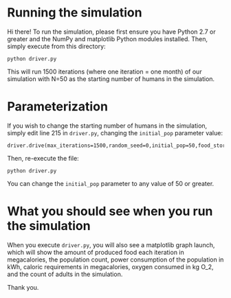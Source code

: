 # Running the simulation

Hi there! To run the simulation, please first ensure you have Python 2.7 or
greater and the NumPy and matplotlib Python modules installed. Then, simply
execute from this directory:

```
python driver.py
```

This will run 1500 iterations (where one iteration = one month) of our
simulation with N=50 as the starting number of humans in the simulation.

# Parameterization

If you wish to change the starting number of humans in the simulation, simply
edit line 215 in `driver.py`, changing the `initial_pop` parameter value:

```
driver.drive(max_iterations=1500,random_seed=0,initial_pop=50,food_storage=False)
```

Then, re-execute the file:

```
python driver.py
```

You can change the `initial_pop` parameter to any value of 50 or greater.

# What you should see when you run the simulation

When you execute `driver.py`, you will also see a matplotlib graph launch, which
will show the amount of produced food each iteration in megacalories, the
population count, power consumption of the population in kWh, caloric
requirements in megacalories, oxygen consumed in kg O_2, and the count of adults
in the simulation.

Thank you.